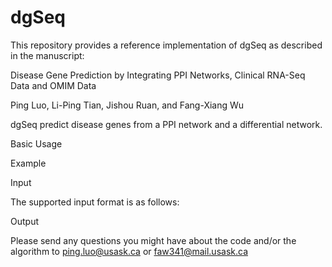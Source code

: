# dgSeq

This repository provides a reference implementation of dgSeq as described in the manuscript:

Disease Gene Prediction by Integrating PPI Networks, Clinical RNA-Seq Data and OMIM Data

Ping Luo, Li-Ping Tian, Jishou Ruan, and Fang-Xiang Wu

dgSeq predict disease genes from a PPI network and a differential network.

Basic Usage

Example


Input

The supported input format is as follows:


Output



Please send any questions you might have about the code and/or the algorithm to ping.luo@usask.ca or faw341@mail.usask.ca
